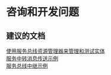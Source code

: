 <properties
    pageTitle="advisory and development questions"
    description="咨询和开发问题"
    service="microsoft.servicebus"
    resource="namespaces"
    authors="aashu"
    displayOrder=""
    selfHelpType="generic"
    supportTopicIds="32421024"
    resourceTags=""
    productPesIds="13186"
    cloudEnvironments="public"
/>


# 咨询和开发问题

## **建议的文档**
[使用服务总线资源管理器来管理和测试实体](https://code.msdn.microsoft.com/Service-Bus-Explorer-f2abca5a)<br>
[服务中转消息传送示例](https://github.com/Azure-Samples/azure-servicebus-messaging-samples)<br>
[服务总线中继示例](https://github.com/Azure-Samples/azure-servicebus-relay-samples)



<!--HONumber=Jul16_HO4-->


